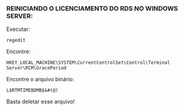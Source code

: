 ### REINICIANDO O LICENCIAMENTO DO RDS NO WINDOWS SERVER:

Executar: 

	regedit

Encontre: 

	HKEY_LOCAL_MACHINE\SYSTEM\CurrentControlSet\Control\Terminal Server\RCM\GracePeriod

Encontre o arquivo binário: 

	L$RTMTIMEBOMB$&#(@)		

Basta deletar esse arquivo!
